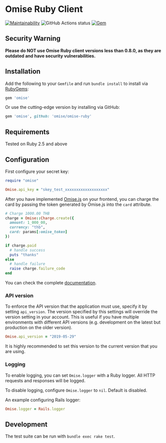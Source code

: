 # Omise Ruby Client

[![Maintainability](https://api.codeclimate.com/v1/badges/8297834e28572da75cf2/maintainability)](https://codeclimate.com/github/omise/omise-ruby/maintainability)
<img alt="GitHub Actions status" src="https://github.com/omise/omise-ruby/workflows/Ruby/badge.svg">
[![Gem](https://img.shields.io/gem/v/omise.svg?style=flat)](https://rubygems.org/gems/omise)

## Security Warning

**Please do NOT use Omise Ruby client versions less than 0.8.0, as they are outdated and have security vulnerabilities.**


## Installation

Add the following to your `Gemfile` and run `bundle install` to install via [RubyGems](https://rubygems.org/gems/omise):

```ruby
gem 'omise'
```

Or use the cutting-edge version by installing via GitHub:

```ruby
gem 'omise', github: 'omise/omise-ruby'
```

## Requirements

Tested on Ruby 2.5 and above

## Configuration

First configure your secret key:

```ruby
require "omise"

Omise.api_key = "skey_test_xxxxxxxxxxxxxxxxxxx"
```

After you have implemented [Omise.js](https://docs.opn.ooo/omise-js) on your frontend, you can charge the card by passing the token generated by Omise.js into the `card` attribute.

```ruby
# Charge 1000.00 THB
charge = Omise::Charge.create({
  amount: 1_000_00,
  currency: "thb",
  card: params[:omise_token]
})

if charge.paid
  # handle success
  puts "thanks"
else
  # handle failure
  raise charge.failure_code
end
```

You can check the complete [documentation](https://docs.opn.ooo/).

### API version

To enforce the API version that the application must use, specify it
by setting `api_version`. The version specified by this settings will override
the version setting in your account. This is useful if you have multiple
environments with different API versions (e.g. development on the latest but
production on the older version).

```ruby
Omise.api_version = "2019-05-29"
```

It is highly recommended to set this version to the current version that you are using.

### Logging

To enable logging, you can set `Omise.logger` with a Ruby logger. All HTTP requests and responses will be logged.

To disable logging, configure `Omise.logger` to `nil`. Default is disabled.

An example configuring Rails logger:

```ruby
Omise.logger = Rails.logger
```

## Development

The test suite can be run with `bundle exec rake test`.

